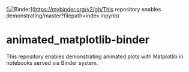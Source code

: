 [![Binder](https://mybinder.org/badge_logo.svg)](https://mybinder.org/v2/gh/This repository enables demonstrating/master?filepath=index.inpynb)
# animated_matplotlib-binder
This repository enables demonstrating animated plots with Matplotlib in notebooks served via Binder system.
